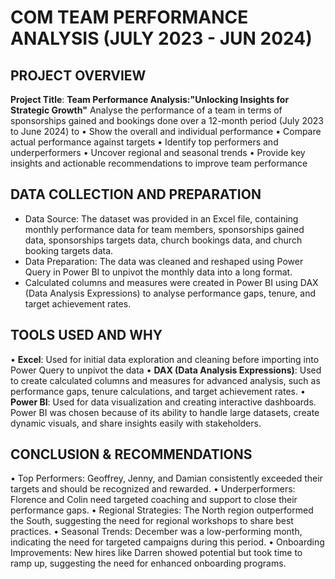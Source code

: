 # COM TEAM PERFORMANCE ANALYSIS (JULY 2023 - JUN 2024)
## PROJECT OVERVIEW
**Project Title**: **Team Performance Analysis:"Unlocking Insights for Strategic Growth"**
 Analyse the performance of a team in terms of sponsorships gained and bookings done over a 12-month period (July 2023 to June 2024) to 
•	Show the overall and individual performance
•	Compare actual performance against targets
•	Identify top performers and underperformers
•	Uncover regional and seasonal trends
•	Provide key insights and actionable recommendations to improve team performance
## DATA COLLECTION AND PREPARATION
* Data Source: The dataset was provided in an Excel file, containing monthly performance data for team members, sponsorships gained data, sponsorships targets data, church bookings data, and church booking targets data.
* Data Preparation: The data was cleaned and reshaped using Power Query in Power BI to unpivot the monthly data into a long format.
* Calculated columns and measures were created in Power BI using DAX (Data Analysis Expressions) to analyse performance gaps, tenure, and target achievement rates.
## TOOLS USED AND WHY
•	**Excel**: Used for initial data exploration and cleaning before importing into Power Query to unpivot the data
•	**DAX (Data Analysis Expressions)**: Used to create calculated columns and measures for advanced analysis, such as performance gaps, tenure calculations, and target achievement rates.
•	**Power BI**: Used for data visualization and creating interactive dashboards. Power BI was chosen because of its ability to handle large datasets, create dynamic visuals, and share insights easily with stakeholders.
## CONCLUSION & RECOMMENDATIONS
•	Top Performers: Geoffrey, Jenny, and Damian consistently exceeded their targets and should be recognized and rewarded.
•	Underperformers: Florence and Colin need targeted coaching and support to close their performance gaps.
•	Regional Strategies: The North region outperformed the South, suggesting the need for regional workshops to share best practices.
•	Seasonal Trends: December was a low-performing month, indicating the need for targeted campaigns during this period.
•	Onboarding Improvements: New hires like Darren showed potential but took time to ramp up, suggesting the need for enhanced onboarding programs.


